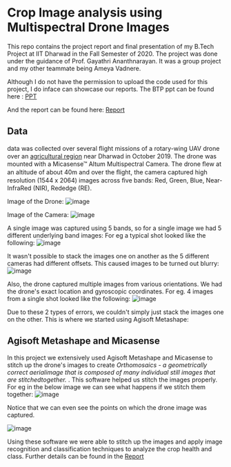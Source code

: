 # Crop Image analysis using Multispectral Drone Images

This repo contains the project report and final presentation of my B.Tech Project at IIT Dharwad in the Fall Semester of 2020. The project was done under the guidance of Prof. Gayathri Ananthnarayan. It was a group project and my other teammate being Ameya Vadnere. 

Although I do not have the permission to upload the code used for this project, I do inface can showcase our reports. 
The BTP ppt can be found here : [PPT](/Drone%20Crop%20Image%20Analysis%20BTP%20.pdf )

And the report can be found here: [Report](/Crop%20Image%20Analysis%20Project.pdf) 

## Data
data was collected over several ﬂight missions of a rotary-wing UAV drone over an [agricultural region](https://www.google.com/maps/place/15%C2%B030'01.3%22N+74%C2%B059'16.4%22E/@15.5002972,74.9867712,386m/data=!3m1!1e3!4m5!3m4!1s0x0:0x0!8m2!3d15.500367!4d74.9878817) near Dharwad in October 2019. The drone was mounted with a Micasense™ Altum Multispectral Camera. The drone ﬂew at an altitude of about 40m and over the ﬂight, the camera captured high resolution (1544 x 2064) images across ﬁve bands: Red, Green, Blue, Near-InfraRed (NIR), Rededge (RE).

Image of the Drone: 
![image](https://github.com/ojasraundale/drone-crop-image-analysis/assets/44360914/4612cdba-15da-4667-9b22-0d16be0c9ce1)

Image of the Camera:
![image](https://github.com/ojasraundale/drone-crop-image-analysis/assets/44360914/816f5c3d-6b6b-434f-a2ff-b8d5f6788b7c)

A single image was captured using 5 bands, so for a single image we had 5 different underlying band images: For eg a typical shot looked like the following:
![image](https://github.com/ojasraundale/drone-crop-image-analysis/assets/44360914/1ebc4b61-7a70-443d-9c11-6b5259ceb870)

It wasn't possible to stack the images one on another as the 5 different cameras had different offsets. This caused images to be turned out blurry:
![image](https://github.com/ojasraundale/drone-crop-image-analysis/assets/44360914/5569ca9c-d336-4864-850f-34108c380549)

Also, the drone captured multiple images from various orientations. We had the drone's exact location and gyroscopic coordinates. For eg. 4 images from a single shot looked like the following: 
![image](https://github.com/ojasraundale/drone-crop-image-analysis/assets/44360914/50ea0cc8-4054-4fd5-850b-8cd43c92bf9e)

Due to these 2 types of errors, we couldn't simply just stack the images one on the other. This is where we started using Agisoft Metashape:


## Agisoft Metashape and Micasense
In this project we extensively used Agisoft Metashape and Micasense to stitch up the drone's images to create _Orthomosaics - a geometrically correct aerialimage that is composed of many individual still images that are stitchedtogether._ . This software helped us stitch the images properly. For eg in the below image we can see what happens if we stitch them together: 
![image](https://github.com/ojasraundale/drone-crop-image-analysis/assets/44360914/92de75a1-6a79-49e5-b110-662004484428)

Notice that we can even see the points on which the drone image was captured. 

![image](https://github.com/ojasraundale/drone-crop-image-analysis/assets/44360914/25a731e0-228a-415e-9eda-979d5447c97a)


Using  these software we were able to stitch up the images and apply image recognition and classification techniques to analyze the crop health and class. Further details can be found in the [Report](/Crop%20Image%20Analysis%20Project.pdf) 
